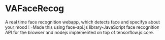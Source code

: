 # VAFaceRecog
A real time face recognition webapp, which detects face and specifys about your mood ! 
-Made this using face-api.js library-JavaScript face recognition API for the browser and nodejs implemented on top of tensorflow.js core.
